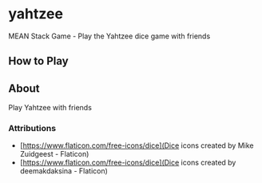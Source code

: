 # yahtzee
MEAN Stack Game - Play the Yahtzee dice game with friends

## How to Play

## About

Play Yahtzee with friends

### Attributions

- [https://www.flaticon.com/free-icons/dice](Dice icons created by Mike Zuidgeest - Flaticon)
- [https://www.flaticon.com/free-icons/dice](Dice icons created by deemakdaksina - Flaticon)
